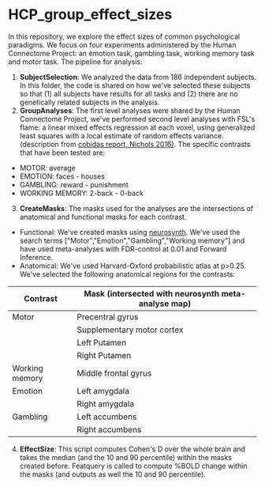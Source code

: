 # HCP_group_effect_sizes

In this repository, we explore the effect sizes of common psychological paradigms.  We focus on four experiments administered by the Human Connectome Project: an emotion task, gambling task, working memory task and motor task.  The pipeline for analysis:

1. **SubjectSelection**: We analyzed the data from 186 independent subjects.  In this folder, the code is shared on how we've selected these subjects so that (1) all subjects have results for all tasks and (2) there are no genetically related subjects in the analysis.
2. **GroupAnalyses**: The first level analyses were shared by the Human Connectome Project, we've performed second level analyses with FSL's flame: a linear mixed effects regression at each voxel, using generalized least squares with a local estimate of random effects variance. (description from [cobidas report, Nichols 2016)](http://biorxiv.org/content/biorxiv/early/2016/05/20/054262.full.pdf#page=40).  The specific contrasts that have been tested are:
  - MOTOR: average
  - EMOTION: faces - houses
  - GAMBLING: reward - punishment
  - WORKING MEMORY: 2-back - 0-back
3. **CreateMasks**:  The masks used for the analyses are the intersections of anatomical and functional masks for each contrast.
  - Functional:  We've created masks using [neurosynth](www.neurosynth.org).  We've used the search terms ["Motor","Emotion","Gambling","Working memory"] and have used meta-analyses with FDR-control at 0.01 and Forward Inference.
  - Anatomical: We've used Harvard-Oxford probabilistic atlas at p>0.25.  We've selected the following anatomical regions for the contrasts:

| Contrast | Mask (intersected with neurosynth meta-analyse map) |
| -------- | ---- |
| Motor | Precentral gyrus |
|| Supplementary motor cortex |
|| Left Putamen |
|| Right Putamen |
| Working memory | Middle frontal gyrus |
| Emotion | Left amygdala |
|| Right amygdala |
| Gambling | Left accumbens |
|| Right accumbens |

4. **EffectSize**: This script computes Cohen's D over the whole brain and takes the median (and the 10 and 90 percentile) within the masks created before.  Featquery is called to compute %BOLD change within the masks (and outputs as well the 10 and 90 percentile).
